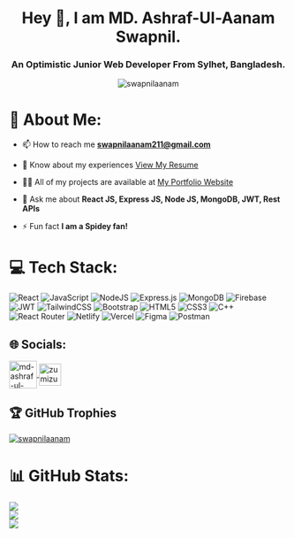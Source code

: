 <h1 align="center">Hey 👋, I am MD. Ashraf-Ul-Aanam Swapnil.</h1>
<h3 align="center">An Optimistic Junior Web Developer From Sylhet, Bangladesh.</h3>

<p align="center"> <img src="https://komarev.com/ghpvc/?username=swapnilaanam&label=Profile%20views&color=0e75b6&style=flat" alt="swapnilaanam" /> </p>

# 💫 About Me:

- 📫 How to reach me **swapnilaanam211@gmail.com**

- 📄 Know about my experiences [View My Resume](https://drive.google.com/file/d/11_JIt90f3mM1_XKE4lUtSCXhearU1lbR/view?usp=sharing)

- 👨‍💻 All of my projects are available at [My Portfolio Website](https://swapnilaanam.com/)

- 💬 Ask me about **React JS, Express JS, Node JS, MongoDB, JWT, Rest APIs**

- ⚡ Fun fact **I am a Spidey fan!**

# 💻 Tech Stack:
![React](https://img.shields.io/badge/react-%2320232a.svg?style=for-the-badge&logo=react&logoColor=%2361DAFB)
![JavaScript](https://img.shields.io/badge/javascript-%23323330.svg?style=for-the-badge&logo=javascript&logoColor=%23F7DF1E)
![NodeJS](https://img.shields.io/badge/node.js-6DA55F?style=for-the-badge&logo=node.js&logoColor=white)
![Express.js](https://img.shields.io/badge/express.js-%23404d59.svg?style=for-the-badge&logo=express&logoColor=%2361DAFB)
![MongoDB](https://img.shields.io/badge/MongoDB-%234ea94b.svg?style=for-the-badge&logo=mongodb&logoColor=white)
![Firebase](https://img.shields.io/badge/firebase-%23039BE5.svg?style=for-the-badge&logo=firebase)
![JWT](https://img.shields.io/badge/JWT-black?style=for-the-badge&logo=JSON%20web%20tokens)
![TailwindCSS](https://img.shields.io/badge/tailwindcss-%2338B2AC.svg?style=for-the-badge&logo=tailwind-css&logoColor=white)
![Bootstrap](https://img.shields.io/badge/bootstrap-%23563D7C.svg?style=for-the-badge&logo=bootstrap&logoColor=white)
![HTML5](https://img.shields.io/badge/html5-%23E34F26.svg?style=for-the-badge&logo=html5&logoColor=white) 
![CSS3](https://img.shields.io/badge/css3-%231572B6.svg?style=for-the-badge&logo=css3&logoColor=white)
![C++](https://img.shields.io/badge/c++-%2300599C.svg?style=for-the-badge&logo=c%2B%2B&logoColor=white)
![React Router](https://img.shields.io/badge/React_Router-CA4245?style=for-the-badge&logo=react-router&logoColor=white) 
![Netlify](https://img.shields.io/badge/netlify-%23000000.svg?style=for-the-badge&logo=netlify&logoColor=#00C7B7) 
![Vercel](https://img.shields.io/badge/vercel-%23000000.svg?style=for-the-badge&logo=vercel&logoColor=white) 
![Figma](https://img.shields.io/badge/figma-%23F24E1E.svg?style=for-the-badge&logo=figma&logoColor=white) 
![Postman](https://img.shields.io/badge/Postman-FF6C37?style=for-the-badge&logo=postman&logoColor=white)

## 🌐 Socials:
<p align="left">
<a href="https://linkedin.com/in/md-ashraf-ul-aanam-swapnil" target="blank">
  <img align="center" src="https://static.vecteezy.com/system/resources/previews/018/930/587/original/linkedin-logo-linkedin-icon-transparent-free-png.png" alt="md-ashraf-ul-aanam-swapnil" height="50" width="50" />
</a>
<a href="https://codeforces.com/profile/zumizumi211" target="blank">
  <img align="center" src="https://raw.githubusercontent.com/rahuldkjain/github-profile-readme-generator/master/src/images/icons/Social/codeforces.svg" alt="zumizumi211" height="40" width="40" />
</a>
</p>

## 🏆 GitHub Trophies
<p align="left">
  <a href="https://github.com/ryo-ma/github-profile-trophy">
    <img src="https://github-profile-trophy.vercel.app/?username=swapnilaanam" alt="swapnilaanam" />
  </a>
</p>

# 📊 GitHub Stats:
![](https://github-readme-stats.vercel.app/api/top-langs/?username=swapnilaanam&theme=default&hide_border=true&include_all_commits=true&count_private=true&layout=compact)<br/>
![](https://github-readme-stats.vercel.app/api?username=swapnilaanam&theme=default&hide_border=true&include_all_commits=true&count_private=true)<br/>
![](https://github-readme-streak-stats.herokuapp.com/?user=swapnilaanam&theme=default&hide_border=true)
